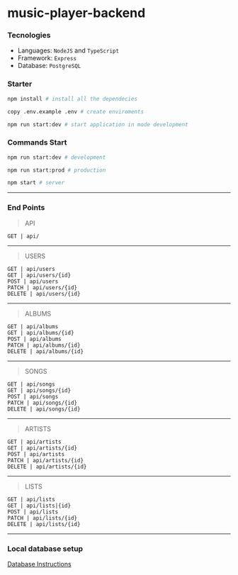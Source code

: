 # music-player-backend

<!-- TODO: Adding description -->

### Tecnologies

- Languages: `NodeJS` and `TypeScript`
- Framework: `Express`
- Database: `PostgreSQL`

### Starter

```sh
npm install # install all the dependecies

copy .env.example .env # create enviroments

npm run start:dev # start application in mode development
```

### Commands Start

```sh
npm run start:dev # development

npm run start:prod # production

npm start # server
```

---

### End Points

> API

    GET | api/

---

> USERS

    GET | api/users
    GET | api/users/{id}
    POST | api/users
    PATCH | api/users/{id}
    DELETE | api/users/{id}

---

> ALBUMS

    GET | api/albums
    GET | api/albums/{id}
    POST | api/albums
    PATCH | api/albums/{id}
    DELETE | api/albums/{id}

---

> SONGS

    GET | api/songs
    GET | api/songs/{id}
    POST | api/songs
    PATCH | api/songs/{id}
    DELETE | api/songs/{id}

---

> ARTISTS

    GET | api/artists
    GET | api/artists/{id}
    POST | api/artists
    PATCH | api/artists/{id}
    DELETE | api/artists/{id}

---

> LISTS

    GET | api/lists
    GET | api/lists|{id}
    POST | api/lists
    PATCH | api/lists/{id}
    DELETE | api/lists/{id}

---

### Local database setup
[Database Instructions](src/database/setup.md)
